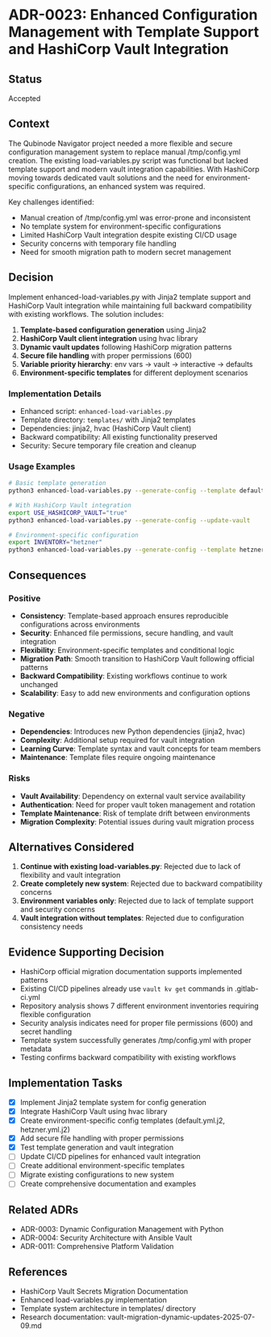 # ADR-0023: Enhanced Configuration Management with Template Support and HashiCorp Vault Integration

## Status
Accepted

## Context
The Qubinode Navigator project needed a more flexible and secure configuration management system to replace manual /tmp/config.yml creation. The existing load-variables.py script was functional but lacked template support and modern vault integration capabilities. With HashiCorp moving towards dedicated vault solutions and the need for environment-specific configurations, an enhanced system was required.

Key challenges identified:
- Manual creation of /tmp/config.yml was error-prone and inconsistent
- No template system for environment-specific configurations
- Limited HashiCorp Vault integration despite existing CI/CD usage
- Security concerns with temporary file handling
- Need for smooth migration path to modern secret management

## Decision
Implement enhanced-load-variables.py with Jinja2 template support and HashiCorp Vault integration while maintaining full backward compatibility with existing workflows. The solution includes:

1. **Template-based configuration generation** using Jinja2
2. **HashiCorp Vault client integration** using hvac library  
3. **Dynamic vault updates** following HashiCorp migration patterns
4. **Secure file handling** with proper permissions (600)
5. **Variable priority hierarchy**: env vars → vault → interactive → defaults
6. **Environment-specific templates** for different deployment scenarios

### Implementation Details
- Enhanced script: `enhanced-load-variables.py`
- Template directory: `templates/` with Jinja2 templates
- Dependencies: jinja2, hvac (HashiCorp Vault client)
- Backward compatibility: All existing functionality preserved
- Security: Secure temporary file creation and cleanup

### Usage Examples
```bash
# Basic template generation
python3 enhanced-load-variables.py --generate-config --template default.yml.j2

# With HashiCorp Vault integration
export USE_HASHICORP_VAULT="true"
python3 enhanced-load-variables.py --generate-config --update-vault

# Environment-specific configuration
export INVENTORY="hetzner"
python3 enhanced-load-variables.py --generate-config --template hetzner.yml.j2
```

## Consequences

### Positive
- **Consistency**: Template-based approach ensures reproducible configurations across environments
- **Security**: Enhanced file permissions, secure handling, and vault integration
- **Flexibility**: Environment-specific templates and conditional logic
- **Migration Path**: Smooth transition to HashiCorp Vault following official patterns
- **Backward Compatibility**: Existing workflows continue to work unchanged
- **Scalability**: Easy to add new environments and configuration options

### Negative  
- **Dependencies**: Introduces new Python dependencies (jinja2, hvac)
- **Complexity**: Additional setup required for vault integration
- **Learning Curve**: Template syntax and vault concepts for team members
- **Maintenance**: Template files require ongoing maintenance

### Risks
- **Vault Availability**: Dependency on external vault service availability
- **Authentication**: Need for proper vault token management and rotation
- **Template Maintenance**: Risk of template drift between environments
- **Migration Complexity**: Potential issues during vault migration process

## Alternatives Considered

1. **Continue with existing load-variables.py**: Rejected due to lack of flexibility and vault integration
2. **Create completely new system**: Rejected due to backward compatibility concerns
3. **Environment variables only**: Rejected due to lack of template support and security concerns
4. **Vault integration without templates**: Rejected due to configuration consistency needs

## Evidence Supporting Decision

- HashiCorp official migration documentation supports implemented patterns
- Existing CI/CD pipelines already use `vault kv get` commands in .gitlab-ci.yml
- Repository analysis shows 7 different environment inventories requiring flexible configuration
- Security analysis indicates need for proper file permissions (600) and secret handling
- Template system successfully generates /tmp/config.yml with proper metadata
- Testing confirms backward compatibility with existing workflows

## Implementation Tasks

- [x] Implement Jinja2 template system for config generation
- [x] Integrate HashiCorp Vault using hvac library
- [x] Create environment-specific config templates (default.yml.j2, hetzner.yml.j2)
- [x] Add secure file handling with proper permissions
- [x] Test template generation and vault integration
- [ ] Update CI/CD pipelines for enhanced vault integration
- [ ] Create additional environment-specific templates
- [ ] Migrate existing configurations to new system
- [ ] Create comprehensive documentation and examples

## Related ADRs
- ADR-0003: Dynamic Configuration Management with Python
- ADR-0004: Security Architecture with Ansible Vault
- ADR-0011: Comprehensive Platform Validation

## References
- HashiCorp Vault Secrets Migration Documentation
- Enhanced load-variables.py implementation
- Template system architecture in templates/ directory
- Research documentation: vault-migration-dynamic-updates-2025-07-09.md
